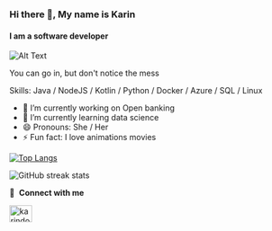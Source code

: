### Hi there 👋, My name is Karin

#### I am a software developer

<div style="text-align: justify"> 

![Alt Text](https://github.com/karindoy/karindoy/blob/main/Hnet-image.gif)

</div>
You can go in, but don't notice the mess

Skills: Java / NodeJS / Kotlin / Python / Docker / Azure / SQL / Linux

- 🔭 I’m currently working on Open banking
- 🌱 I’m currently learning data science
- 😄 Pronouns: She / Her
- ⚡ Fun fact: I love animations movies

<div style="text-align: justify"> 

[![Top Langs](https://github-readme-stats.vercel.app/api/top-langs/?username=karindoy)](https://github.com/anuraghazra/github-readme-stats)

</div>

![GitHub streak stats](https://github-readme-streak-stats.herokuapp.com/?user=karindoy)

🔗 &nbsp;**Connect with me**

<p align="left">

<a href="https://linkedin.com/in/doykarin/" target="blank"><img align="center" src="https://raw.githubusercontent.com/rahuldkjain/github-profile-readme-generator/master/src/images/icons/Social/linked-in-alt.svg" alt="karindoy" height="30" width="40" /></a>
